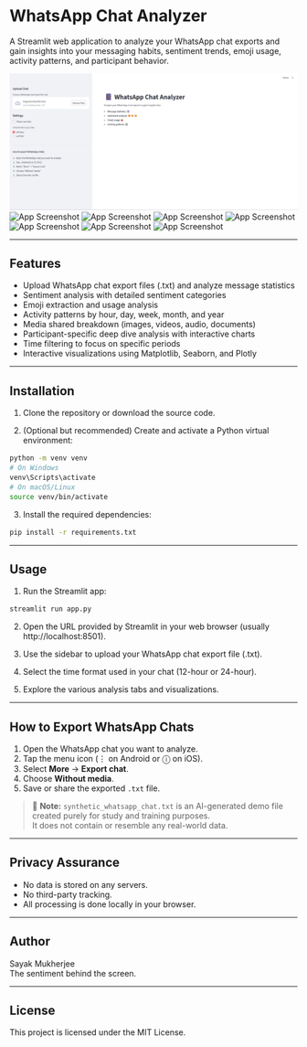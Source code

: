 # WhatsApp Chat Analyzer

A Streamlit web application to analyze your WhatsApp chat exports and gain insights into your messaging habits, sentiment trends, emoji usage, activity patterns, and participant behavior.

![App Screenshot](./assets/screenshot_1.png)
![App Screenshot](./assets/screenshot_2)
![App Screenshot](./assets/screenshot_3)
![App Screenshot](./assets/screenshot_4)
![App Screenshot](./assets/screenshot_5)
![App Screenshot](./assets/screenshot_6)
![App Screenshot](./assets/screenshot_7)
![App Screenshot](./assets/screenshot_8)
  
---

## Features

- Upload WhatsApp chat export files (.txt) and analyze message statistics
- Sentiment analysis with detailed sentiment categories
- Emoji extraction and usage analysis
- Activity patterns by hour, day, week, month, and year
- Media shared breakdown (images, videos, audio, documents)
- Participant-specific deep dive analysis with interactive charts
- Time filtering to focus on specific periods
- Interactive visualizations using Matplotlib, Seaborn, and Plotly

---

## Installation

1. Clone the repository or download the source code.

2. (Optional but recommended) Create and activate a Python virtual environment:

```bash
python -m venv venv
# On Windows
venv\Scripts\activate
# On macOS/Linux
source venv/bin/activate
```

3. Install the required dependencies:

```bash
pip install -r requirements.txt
```

---

## Usage

1. Run the Streamlit app:

```bash
streamlit run app.py
```

2. Open the URL provided by Streamlit in your web browser (usually http://localhost:8501).

3. Use the sidebar to upload your WhatsApp chat export file (.txt).

4. Select the time format used in your chat (12-hour or 24-hour).

5. Explore the various analysis tabs and visualizations.

---

## How to Export WhatsApp Chats 

1. Open the WhatsApp chat you want to analyze.  
2. Tap the menu icon (⋮ on Android or ⓘ on iOS).  
3. Select **More** → **Export chat**.  
4. Choose **Without media**.  
5. Save or share the exported `.txt` file.  

> 📄 **Note:** `synthetic_whatsapp_chat.txt` is an AI-generated demo file created purely for study and training purposes.  
> It does not contain or resemble any real-world data.

---

## Privacy Assurance

- No data is stored on any servers.
- No third-party tracking.
- All processing is done locally in your browser.

---

## Author

Sayak Mukherjee  
The sentiment behind the screen.

---

## License

This project is licensed under the MIT License.
